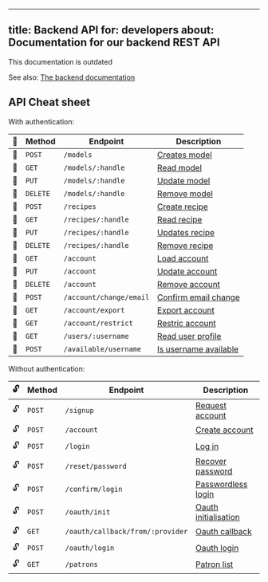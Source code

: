 ***

title: Backend API
for: developers
about: Documentation for our backend REST API
---------------------------------------------

<Fixme>This documentation is outdated</Fixme>

<Note>

See also: [The backend documentation](/reference/repos/backend/)

</Note>

## API Cheat sheet

With authentication:

|🔐| Method | Endpoint | Description |
|--- |--------|----------|-------------|
|🔐|`POST`|`/models`| [Creates model](/reference/backend/models/#create-model) |
|🔐|`GET`|`/models/:handle`| [Read model](/reference/backend/models/#read-model) |
|🔐|`PUT`|`/models/:handle`| [Update model](/reference/backend/models/#update-model) |
|🔐|`DELETE`|`/models/:handle`| [Remove model](/reference/backend/models/#remove-model) |
|🔐|`POST`|`/recipes`| [Create recipe](/reference/backend/recipes/#create-recipe) |
|🔐|`GET`|`/recipes/:handle`| [Read recipe](/reference/backend/recipes/#read-recipe) |
|🔐|`PUT`|`/recipes/:handle`| [Updates recipe](/reference/backend/recipes/#update-recipe) |
|🔐|`DELETE`|`/recipes/:handle`| [Remove recipe](/reference/backend/recipes/#remove-recipe) |
|🔐|`GET`|`/account`| [Load account](/reference/backend/account/#load-account) |
|🔐|`PUT`|`/account`| [Update account](/reference/backend/account/#update-account) |
|🔐|`DELETE`|`/account`| [Remove account](/reference/backend/account/#remove-account) |
|🔐|`POST`|`/account/change/email`| [Confirm email change](/reference/backend/account/#confirm-email-change) |
|🔐|`GET`|`/account/export`| [Export account](/reference/backend/account/#export-account) |
|🔐|`GET`|`/account/restrict`| [Restric account](/reference/backend/account/#restrict-account) |
|🔐|`GET`|`/users/:username`| [Read user profile](/reference/backend/users/#read-user-profile)
|🔐|`POST`|`/available/username`| [Is username available](/reference/backend/users/#is-username-available) |

Without authentication:

|🔓| Method | Endpoint | Description |
|--- |--------|----------|-------------|
|🔓|`POST`|`/signup`| [Request account](/reference/backend/signup/#request-account) |
|🔓|`POST`|`/account`| [Create account](/reference/backend/signup/#create-account) |
|🔓|`POST`|`/login`| [Log in](/reference/backend/login/#log-in) |
|🔓|`POST`|`/reset/password`| [Recover password](/reference/backend/login/#recover-password) |
|🔓|`POST`|`/confirm/login`| [Passwordless login](/reference/backend/login/#passwordless-login) |
|🔓|`POST`|`/oauth/init`| [Oauth initialisation](/reference/backend/oauth/#oauth-initialisation) |
|🔓|`GET`|`/oauth/callback/from/:provider`| [Oauth callback](/reference/backend/oauth/#oauth-callback) |
|🔓|`POST`|`/oauth/login`| [Oauth login](/reference/backend/oauth/#oauth-login) |
|🔓|`GET`|`/patrons`| [Patron list](/reference/backend/users/#patron-list) |

<ReadMore root='reference/backend' box />
